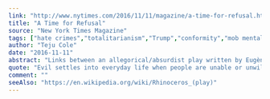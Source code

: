 ```yaml
---
link: "http://www.nytimes.com/2016/11/11/magazine/a-time-for-refusal.html?_r=0"
title: "A Time for Refusal"
source: "New York Times Magazine"
tags: ["hate crimes","totalitarianism","Trump","conformity","mob mentality"]
author: "Teju Cole"
date: "2016-11-11"
abstract: "Links between an allegorical/absurdist play written by Eugène Ionesco in 1958, in response to totalitarian movements in Europe, and normalization of a Trump presidency that is going on in the days after the election."
quote: "Evil settles into everyday life when people are unable or unwilling to recognize it. It makes its home among us when we are keen to minimize it or describe it as something else. This is not a process that began a week or month or year ago. It did not begin with drone assassinations, or with the war on Iraq. Evil has always been here. But now it has taken on a totalitarian tone."
comment: ""
seeAlso: "https://en.wikipedia.org/wiki/Rhinoceros_(play)"
---
```

